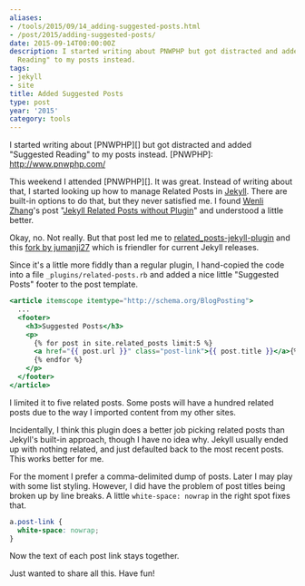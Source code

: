 ```yaml
---
aliases:
- /tools/2015/09/14_adding-suggested-posts.html
- /post/2015/adding-suggested-posts/
date: 2015-09-14T00:00:00Z
description: I started writing about PNWPHP but got distracted and added "Suggested
  Reading" to my posts instead.
tags:
- jekyll
- site
title: Added Suggested Posts
type: post
year: '2015'
category: tools
---
```

I started writing about [PNWPHP][] but got distracted and added "Suggested
Reading" to my posts instead.
[PNWPHP]: http://www.pnwphp.com/
<!--more-->

This weekend I attended [PNWPHP][]. It was great. Instead of writing about that,
I started looking up how to manage Related Posts in [Jekyll][]. There are built-in
options to do that, but they never satisfied me. I found [Wenli Zhang][]'s post
"[Jekyll Related Posts without Plugin][]" and understood a little better.

Okay, no. Not really. But that post led me to [related_posts-jekyll-plugin][] and
this [fork by jumanji27][] which is friendler for current Jekyll releases.

[Jekyll]: http://jekyllrb.com
[Wenli Zhang]: http://zhangwenli.com/
[Jekyll Related Posts without Plugin]: http://zhangwenli.com/blog/2014/07/15/jekyll-related-posts-without-plugin/
[related_posts-jekyll-plugin]: https://github.com/LawrenceWoodman/related_posts-jekyll_plugin
[fork by jumanji27]: https://github.com/jumanji27/related_posts-jekyll_plugin

Since it's a little more fiddly than a regular plugin, I hand-copied the code into a file `_plugins/related-posts.rb`
and added a nice little "Suggested Posts" footer to the post template.

``` handlebars
<article itemscope itemtype="http://schema.org/BlogPosting">
  ...
  <footer>
    <h3>Suggested Posts</h3>
    <p>
      {% for post in site.related_posts limit:5 %}
      <a href="{{ post.url }}" class="post-link">{{ post.title }}</a>{% unless forloop.last %}, {% endunless %}
      {% endfor %}
    </p>
  </footer>
</article>
```

I limited it to five related posts. Some posts will
have a hundred related posts due to the way I imported content from my other
sites.

Incidentally, I think this plugin does a better job picking related posts than
Jekyll's built-in approach, though I have no idea why. Jekyll usually ended up
with nothing related, and just defaulted back to the most recent posts. This
works better for me.

For the moment I prefer a comma-delimited dump of posts. Later I may play with
some list styling. However, I did have the problem of post titles being broken
up by line breaks. A little `white-space: nowrap` in the right spot fixes that.

``` css
a.post-link {
  white-space: nowrap;
}
```

Now the text of each post link stays together.

Just wanted to share all this. Have fun!

